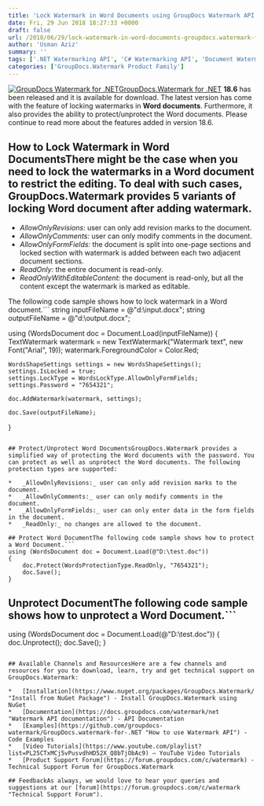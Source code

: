 ```yaml
---
title: 'Lock Watermark in Word Documents using GroupDocs Watermark API for .NET'
date: Fri, 29 Jun 2018 18:27:33 +0000
draft: false
url: /2018/06/29/lock-watermark-in-word-documents-groupdocs.watermark-for-.net-18.6/
author: 'Usman Aziz'
summary: ''
tags: ['.NET Watermarking API', 'C# Watermarking API', 'Document Watermarking', 'lock watermark in word', 'lock watermark in word document', 'Watermark', 'watermarking', 'Watermarking API for .NET', 'GroupDocs.Watermark for .NET', 'GroupDocs.Watermark for .NET Release']
categories: ['GroupDocs.Watermark Product Family']
---
```


[![GroupDocs Watermark for .NET](http://blog.groupdocs.com/wp-content/uploads/sites/4/2017/05/GroupDocs-Watermark-for-.NET_.png)](https://products.groupdocs.com/watermark/net)[GroupDocs.Watermark for .NET](https://products.groupdocs.com/watermark/net) **18.6** has been released and it is available for download. The latest version has come with the feature of locking watermarks in **Word documents**. Furthermore, it also provides the ability to protect/unprotect the Word documents. Please continue to read more about the features added in version 18.6.

## How to Lock Watermark in Word DocumentsThere might be the case when you need to lock the watermarks in a Word document to restrict the editing. To deal with such cases, GroupDocs.Watermark provides 5 variants of locking Word document after adding watermark.

*   _AllowOnlyRevisions_: user can only add revision marks to the document.
*   _AllowOnlyComments:_ user can only modify comments in the document.
*   _AllowOnlyFormFields:_ the document is split into one-page sections and locked section with watermark is added between each two adjacent document sections.
*   _ReadOnly:_ the entire document is read-only.
*   _ReadOnlyWithEditableContent:_ the document is read-only, but all the content except the watermark is marked as editable.

The following code sample shows how to lock watermark in a Word document.```
string inputFileName = @"d:\input.docx";
string outputFileName = @"d:\output.docx";
 
using (WordsDocument doc = Document.Load(inputFileName))
{
    TextWatermark watermark = new TextWatermark("Watermark text", new Font("Arial", 19));
    watermark.ForegroundColor = Color.Red;
 
    WordsShapeSettings settings = new WordsShapeSettings();
    settings.IsLocked = true;
    settings.LockType = WordsLockType.AllowOnlyFormFields;
    settings.Password = "7654321";
 
    doc.AddWatermark(watermark, settings);
 
    doc.Save(outputFileName);
}
```For more details on this feature, please visit [this](https://docs.groupdocs.com/watermark/net) documentation article.

## Protect/Unprotect Word DocumentsGroupDocs.Watermark provides a simplified way of protecting the Word documents with the password. You can protect as well as unprotect the Word documents. The following protection types are supported:

*   _AllowOnlyRevisions:_ user can only add revision marks to the document.
*   _AllowOnlyComments:_ user can only modify comments in the document.
*   _AllowOnlyFormFields:_ user can only enter data in the form fields in the document.
*   _ReadOnly:_ no changes are allowed to the document.

## Protect Word DocumentThe following code sample shows how to protect a Word Document.```
using (WordsDocument doc = Document.Load(@"D:\test.doc"))
{
    doc.Protect(WordsProtectionType.ReadOnly, "7654321");
    doc.Save();
}
```

## Unprotect DocumentThe following code sample shows how to unprotect a Word Document.```
using (WordsDocument doc = Document.Load(@"D:\test.doc"))
{
    doc.Unprotect();
    doc.Save();
}
```For more details on this feature, please visit [this](https://docs.groupdocs.com/watermark/net) documentation article.

## Available Channels and ResourcesHere are a few channels and resources for you to download, learn, try and get technical support on GroupDocs.Watermark:

*   [Installation](https://www.nuget.org/packages/GroupDocs.Watermark/ "Install from NuGet Package") - Install GroupDocs.Watermark using NuGet
*   [Documentation](https://docs.groupdocs.com/watermark/net "Watermark API documentation") - API Documentation
*   [Examples](https://github.com/groupdocs-watermark/GroupDocs.watermark-for-.NET "How to use Watermark API") - Code Examples
*   [Video Tutorials](https://www.youtube.com/playlist?list=PL25CTxMCj5vPusvdhHD52X_Q8bTjObAc9) – YouTube Video Tutorials
*   [Product Support Forum](https://forum.groupdocs.com/c/watermark) - Technical Support Forum for GroupDocs.Watermark

## FeedbackAs always, we would love to hear your queries and suggestions at our [forum](https://forum.groupdocs.com/c/watermark "Technical Support Forum").






